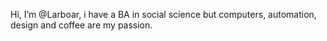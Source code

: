 Hi, I’m @Larboar,
i have a BA in social science but computers, automation, design and coffee are my passion. 
